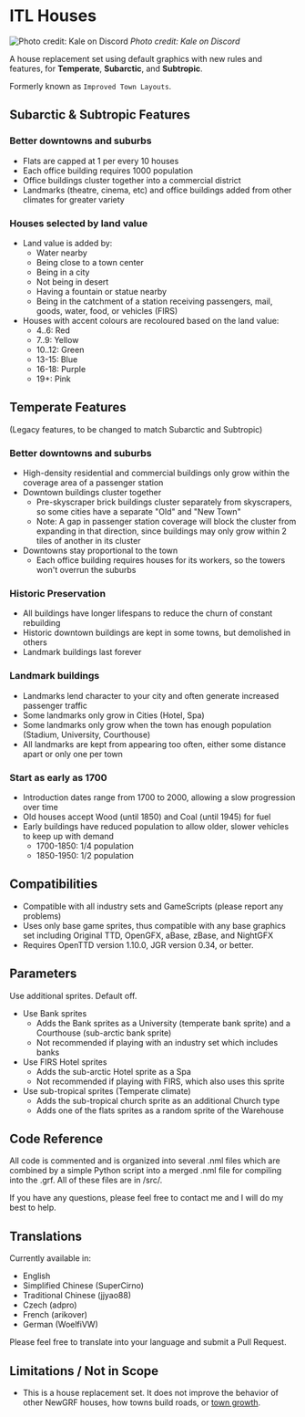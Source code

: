 # ITL Houses

![Photo credit: Kale on Discord](docs/itl_kale.png)
_Photo credit: Kale on Discord_

A house replacement set using default graphics with new rules and features, for **Temperate**, **Subarctic**, and **Subtropic**.

Formerly known as `Improved Town Layouts`.

## Subarctic & Subtropic Features
### Better downtowns and suburbs
- Flats are capped at 1 per every 10 houses
- Each office building requires 1000 population
- Office buildings cluster together into a commercial district
- Landmarks (theatre, cinema, etc) and office buildings added from other climates for greater variety

### Houses selected by land value
- Land value is added by:
  - Water nearby
  - Being close to a town center
  - Being in a city
  - Not being in desert
  - Having a fountain or statue nearby
  - Being in the catchment of a station receiving passengers, mail, goods, water, food, or vehicles (FIRS)
- Houses with accent colours are recoloured based on the land value:
  - 4..6: Red
  - 7..9: Yellow
  - 10..12: Green
  - 13-15: Blue
  - 16-18: Purple
  - 19+: Pink

## Temperate Features 
(Legacy features, to be changed to match Subarctic and Subtropic)

### Better downtowns and suburbs
- High-density residential and commercial buildings only grow within the coverage area of a passenger station
- Downtown buildings cluster together
  - Pre-skyscraper brick buildings cluster separately from skyscrapers, so some cities have a separate "Old" and "New Town"
  - Note: A gap in passenger station coverage will block the cluster from expanding in that direction, since buildings may only grow within 2 tiles of another in its cluster
- Downtowns stay proportional to the town
  - Each office building requires houses for its workers, so the towers won't overrun the suburbs

### Historic Preservation
- All buildings have longer lifespans to reduce the churn of constant rebuilding
- Historic downtown buildings are kept in some towns, but demolished in others
- Landmark buildings last forever

### Landmark buildings
- Landmarks lend character to your city and often generate increased passenger traffic
- Some landmarks only grow in Cities (Hotel, Spa)
- Some landmarks only grow when the town has enough population (Stadium, University, Courthouse)
- All landmarks are kept from appearing too often, either some distance apart or only one per town

### Start as early as 1700
- Introduction dates range from 1700 to 2000, allowing a slow progression over time
- Old houses accept Wood (until 1850) and Coal (until 1945) for fuel
- Early buildings have reduced population to allow older, slower vehicles to keep up with demand
  - 1700-1850: 1/4 population
  - 1850-1950: 1/2 population

## Compatibilities
- Compatible with all industry sets and GameScripts (please report any problems)
- Uses only base game sprites, thus compatible with any base graphics set including Original TTD, OpenGFX, aBase, zBase, and NightGFX
- Requires OpenTTD version 1.10.0, JGR version 0.34, or better.

## Parameters
Use additional sprites. Default off.
- Use Bank sprites
  - Adds the Bank sprites as a University (temperate bank sprite) and a Courthouse (sub-arctic bank sprite)
  - Not recommended if playing with an industry set which includes banks
- Use FIRS Hotel sprites
  - Adds the sub-arctic Hotel sprite as a Spa
  - Not recommended if playing with FIRS, which also uses this sprite
- Use sub-tropical sprites (Temperate climate)
  - Adds the sub-tropical church sprite as an additional Church type
  - Adds one of the flats sprites as a random sprite of the Warehouse

## Code Reference
All code is commented and is organized into several .nml files which are combined by a simple Python script into a merged .nml file for compiling into the .grf. All of these files are in /src/.

If you have any questions, please feel free to contact me and I will do my best to help.

## Translations
Currently available in:
- English
- Simplified Chinese (SuperCirno)
- Traditional Chinese (jjyao88)
- Czech (adpro)
- French (arikover)
- German (WoelfiVW)

Please feel free to translate into your language and submit a Pull Request.

## Limitations / Not in Scope
- This is a house replacement set. It does not improve the behavior of other NewGRF houses, how towns build roads, or [town growth](https://wiki.openttd.org/en/Manual/Towns#town-growth).
